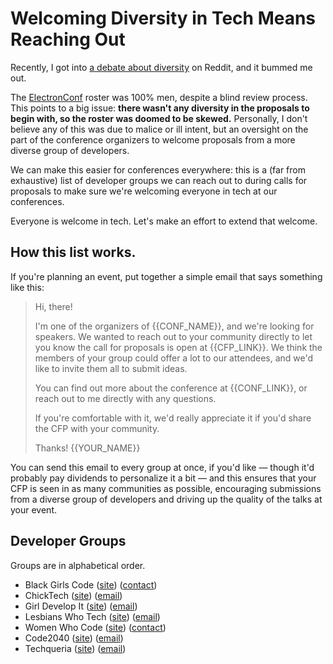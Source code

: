 # Welcoming Diversity in Tech Means Reaching Out

Recently, I got into [a debate about diversity](https://www.reddit.com/r/javascript/comments/6f8u2s/githubs_electronconf_postponed_because_all_the/digz7hb/) on Reddit, and it bummed me out.

The [ElectronConf](http://electronconf.com/) roster was 100% men, despite a blind review process. This points to a big issue: **there wasn't any diversity in the proposals to begin with, so the roster was doomed to be skewed.** Personally, I don't believe any of this was due to malice or ill intent, but an oversight on the part of the conference organizers to welcome proposals from a more diverse group of developers.

We can make this easier for conferences everywhere: this is a (far from exhaustive) list of developer groups we can reach out to during calls for proposals to make sure we're welcoming everyone in tech at our conferences.

Everyone is welcome in tech. Let's make an effort to extend that welcome.

## How this list works.

If you're planning an event, put together a simple email that says something like this:

> Hi, there!
> 
> I'm one of the organizers of {{CONF_NAME}}, and we're looking for speakers. We wanted to reach out to your community directly to let you know the call for proposals is open at {{CFP_LINK}}. We think the members of your group could offer a lot to our attendees, and we'd like to invite them all to submit ideas.
> 
> You can find out more about the conference at {{CONF_LINK}}, or reach out to me directly with any questions.
>
> If you're comfortable with it, we'd really appreciate it if you'd share the CFP with your community.
>
> Thanks!
> {{YOUR_NAME}}

You can send this email to every group at once, if you'd like — though it'd probably pay dividends to personalize it a bit — and this ensures that your CFP is seen in as many communities as possible, encouraging submissions from a diverse group of developers and driving up the quality of the talks at your event.

## Developer Groups

Groups are in alphabetical order.

- Black Girls Code ([site](http://www.blackgirlscode.com/)) ([contact](http://www.blackgirlscode.com/contact-us.html))
- ChickTech ([site](https://chicktech.org/)) ([email](mailto:info@chicktech.org))
- Girl Develop It ([site](https://www.girldevelopit.com)) ([email](mailto:partnerships@girldevelopit.com))
- Lesbians Who Tech  ([site](https://lesbianswhotech.org/about)) ([email](mailto:patty@lesbianswhotech.org))
- Women Who Code ([site](https://www.womenwhocode.com/about)) ([contact](https://www.womenwhocode.com/networks))
- Code2040 ([site](http://www.code2040.org/mission/)) ([email](mailto:info@code2040.org))
- Techqueria ([site](https://techqueria.org/)) ([email](mailto:organizers@techqueria.org))

